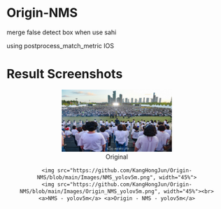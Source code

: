# Origin-NMS
merge false detect box when use sahi

using postprocess_match_metric IOS

# Result Screenshots
<div align="center">
  <img src="https://github.com/KangHongJun/Origin-NMS/blob/main/Images/Original.jpg", width="50%",style="display:block;"> <br>
  <a>Original</a>
  
    <img src="https://github.com/KangHongJun/Origin-NMS/blob/main/Images/NMS_yolov5m.png", width="45%">
    <img src="https://github.com/KangHongJun/Origin-NMS/blob/main/Images/Origin_NMS_yolov5m.png", width="45%"><br>
    <a>NMS - yolov5m</a> <a>Origin - NMS - yolov5m</a>
  
</div>








 
